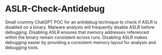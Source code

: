 # ASLR-Check-Antidebug

Small crummy ChatGPT POC for an antidebug technique to check if ASLR is disabled on a binary. Malware analysts will frequently disable ASLR before debugging. Disabling ASLR ensures that memory addresses referenced within the binary remain consistent across runs. Disabling ASLR makes debugging easier by providing a consistent memory layout for analysis and debugging tools.
